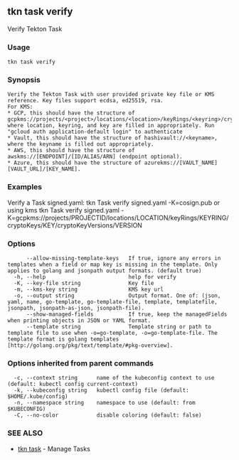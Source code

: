 ## tkn task verify

Verify Tekton Task

### Usage

```
tkn task verify
```

### Synopsis


	Verify the Tekton Task with user provided private key file or KMS reference. Key files support ecdsa, ed25519, rsa.
	For KMS:
	* GCP, this should have the structure of gcpkms://projects/<project>/locations/<location>/keyRings/<keyring>/cryptoKeys/<key> where location, keyring, and key are filled in appropriately. Run "gcloud auth application-default login" to authenticate
	* Vault, this should have the structure of hashivault://<keyname>, where the keyname is filled out appropriately.
	* AWS, this should have the structure of awskms://[ENDPOINT]/[ID/ALIAS/ARN] (endpoint optional).
	* Azure, this should have the structure of azurekms://[VAULT_NAME][VAULT_URL]/[KEY_NAME].

### Examples

Verify a Task signed.yaml:
	tkn Task verify signed.yaml -K=cosign.pub
or using kms
	tkn Task verify signed.yaml -K=gcpkms://projects/PROJECTID/locations/LOCATION/keyRings/KEYRING/cryptoKeys/KEY/cryptoKeyVersions/VERSION

### Options

```
      --allow-missing-template-keys   If true, ignore any errors in templates when a field or map key is missing in the template. Only applies to golang and jsonpath output formats. (default true)
  -h, --help                          help for verify
  -K, --key-file string               Key file
  -m, --kms-key string                KMS key url
  -o, --output string                 Output format. One of: (json, yaml, name, go-template, go-template-file, template, templatefile, jsonpath, jsonpath-as-json, jsonpath-file).
      --show-managed-fields           If true, keep the managedFields when printing objects in JSON or YAML format.
      --template string               Template string or path to template file to use when -o=go-template, -o=go-template-file. The template format is golang templates [http://golang.org/pkg/text/template/#pkg-overview].
```

### Options inherited from parent commands

```
  -c, --context string      name of the kubeconfig context to use (default: kubectl config current-context)
  -k, --kubeconfig string   kubectl config file (default: $HOME/.kube/config)
  -n, --namespace string    namespace to use (default: from $KUBECONFIG)
  -C, --no-color            disable coloring (default: false)
```

### SEE ALSO

* [tkn task](tkn_task.md)	 - Manage Tasks


